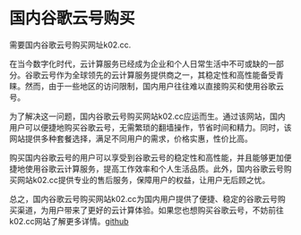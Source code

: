# 国内谷歌云号购买

需要国内谷歌云号购买网址k02.cc.

在当今数字化时代，云计算服务已经成为企业和个人日常生活中不可或缺的一部分。谷歌云号作为全球领先的云计算服务提供商之一，其稳定性和高性能备受青睐。然而，由于一些地区的访问限制，国内用户往往难以直接购买和使用谷歌云号。

为了解决这一问题，国内谷歌云号购买网站k02.cc应运而生。通过该网站，国内用户可以便捷地购买谷歌云号，无需繁琐的翻墙操作，节省时间和精力。同时，该网站提供多种套餐选择，满足不同用户的需求，价格实惠，性价比高。

购买国内谷歌云号的用户可以享受到谷歌云号的稳定性和高性能，并且能够更加便捷地使用谷歌云计算服务，提高工作效率和个人生活品质。此外，国内谷歌云号购买网站k02.cc提供专业的售后服务，保障用户的权益，让用户无后顾之忧。

总之，国内谷歌云号购买网站k02.cc为国内用户提供了便捷、稳定的谷歌云号购买渠道，为用户带来了更好的云计算体验。如果您也想购买谷歌云号，不妨前往k02.cc网站了解更多详情。[github](https://github.com)